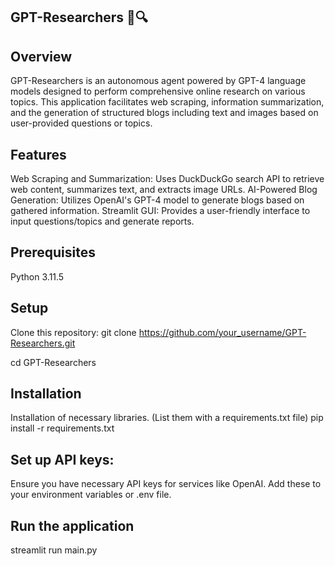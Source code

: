 ## GPT-Researchers 🧪🔍

## Overview
GPT-Researchers is an autonomous agent powered by GPT-4 language models designed to perform comprehensive online research on various topics. This application facilitates web scraping, information summarization, and the generation of structured blogs including text and images based on user-provided questions or topics.

## Features
Web Scraping and Summarization: Uses DuckDuckGo search API to retrieve web content, summarizes text, and extracts image URLs.
AI-Powered Blog Generation: Utilizes OpenAI's GPT-4 model to generate blogs based on gathered information.
Streamlit GUI: Provides a user-friendly interface to input questions/topics and generate reports.

## Prerequisites
Python 3.11.5


## Setup
Clone this repository:
git clone https://github.com/your_username/GPT-Researchers.git

cd GPT-Researchers

## Installation
Installation of necessary libraries. (List them with a requirements.txt file)
pip install -r requirements.txt


## Set up API keys:
Ensure you have necessary API keys for services like OpenAI. Add these to your environment variables or .env file.


## Run the application
streamlit run main.py
